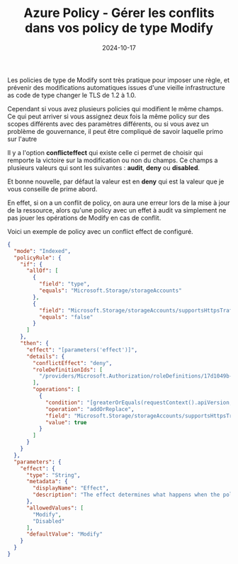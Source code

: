 ﻿---
layout: post
title: Azure Policy - Gérer les conflits dans vos policy de type Modify
date: 2024-10-17
categories: [ "Azure", "Policy" ]
comments_id: 198 
---

Les policies de type de Modify sont très pratique pour imposer une règle, et prévenir des modifications automatiques issues d'une vieille infrastructure as code de type changer le TLS de 1.2 à 1.0.

Cependant si vous avez plusieurs policies qui modifient le même champs. Ce qui peut arriver si vous assignez deux fois la même policy sur des scopes différents avec des paramètres différents, ou si vous avez un problème de gouvernance, il peut être compliqué de savoir laquelle primo sur l'autre

Il y a l'option __conflicteffect__ qui existe celle ci permet de choisir qui remporte la victoire sur la modification ou non du champs. Ce champs a plusieurs valeurs qui sont les suivantes : __audit__, __deny__ ou __disabled__.

Et bonne nouvelle, par défaut la valeur est en __deny__ qui est la valeur que je vous conseille de prime abord.

En effet, si on a un conflit de policy, on aura une erreur lors de la mise à jour de la ressource, alors qu'une policy avec un effet à audit va simplement ne pas jouer les opérations de Modify en cas de conflit.

Voici un exemple de policy avec un conflict effect de configuré.

```json
{
  "mode": "Indexed",
  "policyRule": {
    "if": {
      "allOf": [
        {
          "field": "type",
          "equals": "Microsoft.Storage/storageAccounts"
        },
        {
          "field": "Microsoft.Storage/storageAccounts/supportsHttpsTrafficOnly",
          "equals": "false"
        }
      ]
    },
    "then": {
      "effect": "[parameters('effect')]",
      "details": {
        "conflictEffect": "deny",
        "roleDefinitionIds": [
          "/providers/Microsoft.Authorization/roleDefinitions/17d1049b-9a84-46fb-8f53-869881c3d3ab"
        ],
        "operations": [
          {
            "condition": "[greaterOrEquals(requestContext().apiVersion, '2019-04-01')]",
            "operation": "addOrReplace",
            "field": "Microsoft.Storage/storageAccounts/supportsHttpsTrafficOnly",
            "value": true
          }
        ]
      }
    }
  },
  "parameters": {
    "effect": {
      "type": "String",
      "metadata": {
        "displayName": "Effect",
        "description": "The effect determines what happens when the policy rule is evaluated to match"
      },
      "allowedValues": [
        "Modify",
        "Disabled"
      ],
      "defaultValue": "Modify"
    }
  }
}
```
